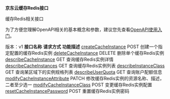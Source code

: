 **京东云缓存Redis接口**

缓存Redis相关接口

为了方便您理解OpenAPI相关的基本概念和参数，建议您先查看[OpenAPI使用入门](https://www.jdcloud.com/help/detail/355/isCatalog/0)。

版本：v1
**接口名称** **请求方式** **功能描述** [createCacheInstance](http://www.jdcloud.com/help/detail/2854/isCatalog/1) POST 创建一个指定配置的缓存Redis实例 [deleteCacheInstance](http://www.jdcloud.com/help/detail/2856/isCatalog/1) DELETE 删除单个缓存Redis实例 [describeCacheInstance](http://www.jdcloud.com/help/detail/2857/isCatalog/1) GET 查询缓存Redis实例详情 [describeCacheInstances](http://www.jdcloud.com/help/detail/2858/isCatalog/1) GET 查询缓存Redis实例列表 [describeInstanceClass](http://www.jdcloud.com/help/detail/2863/isCatalog/1) GET 查询某区域下的实例规格列表 [describeUserQuota](http://www.jdcloud.com/help/detail/2865/isCatalog/1) GET 查询账户配额信息 [modifyCacheInstanceAttribute](http://www.jdcloud.com/help/detail/2859/isCatalog/1) PATCH 修改缓存Redis实例的资源名称、描述，二者至少选一 [modifyCacheInstanceClass](http://www.jdcloud.com/help/detail/2860/isCatalog/1) POST 变更缓存Redis实例配置 [resetCacheInstancePassword](http://www.jdcloud.com/help/detail/2861/isCatalog/1) POST 重置缓存Redis实例密码